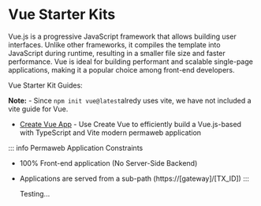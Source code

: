 # Vue Starter Kits

Vue.js is a progressive JavaScript framework that allows building user interfaces. Unlike other frameworks, it compiles the template into JavaScript during runtime, resulting in a smaller file size and faster performance. Vue is ideal for building performant and scalable single-page applications, making it a popular choice among front-end developers.

Vue Starter Kit Guides:

**Note:** - Since `npm init vue@latest`alredy uses vite, we have not included a vite guide for Vue.

- [Create Vue App](./create-vue.md) - Use Create Vue to efficiently build a Vue.js-based with TypeScript and Vite modern permaweb application

::: info Permaweb Application Constraints

- 100% Front-end application (No Server-Side Backend)
- Applications are served from a sub-path (https://[gateway]/[TX_ID])
  :::

  Testing...
